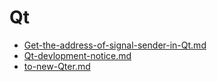 # Qt

- [Get-the-address-of-signal-sender-in-Qt.md](Get-the-address-of-signal-sender-in-Qt.md)
- [Qt-devlopment-notice.md](Qt-devlopment-notice.md)
- [to-new-Qter.md](to-new-Qter.md)
